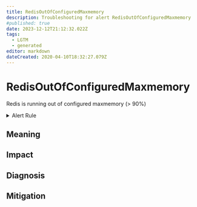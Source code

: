 ```yaml
---
title: RedisOutOfConfiguredMaxmemory
description: Troubleshooting for alert RedisOutOfConfiguredMaxmemory
#published: true
date: 2023-12-12T21:12:32.022Z
tags: 
  - LGTM
  - generated
editor: markdown
dateCreated: 2020-04-10T18:32:27.079Z
---
```


# RedisOutOfConfiguredMaxmemory

Redis is running out of configured maxmemory (> 90%)

<details>
  <summary>Alert Rule</summary>

{{% rule "redis/oliver006-redis-exporter.yml" "RedisOutOfConfiguredMaxmemory" %}}

{{% comment %}}

```yaml
alert: RedisOutOfConfiguredMaxmemory
expr: redis_memory_used_bytes / redis_memory_max_bytes * 100 > 90 and on(instance) redis_memory_max_bytes > 0
for: 2m
labels:
    severity: warning
annotations:
    summary: Redis out of configured maxmemory (instance {{ $labels.instance }})
    description: |-
        Redis is running out of configured maxmemory (> 90%)
          VALUE = {{ $value }}
          LABELS = {{ $labels }}
    runbook: https://github.com/srerun/prometheus-alerts/blob/main/content/runbooks/oliver006-redis-exporter/RedisOutOfConfiguredMaxmemory.md

```

{{% /comment %}}

</details>


## Meaning
[//]: # "Short paragraph that explains what the alert means"


## Impact
[//]: # "What could / will happen if the alert is not addressed"



## Diagnosis
[//]: # "Steps to take to identify the cause of the problem"



## Mitigation
[//]: # "The steps necessary to resolve the alert"
